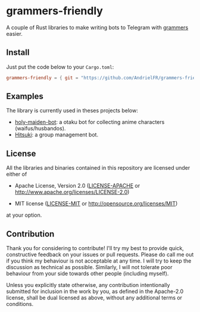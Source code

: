 # grammers-friendly

A couple of Rust libraries to make writing bots to Telegram with [grammers] easier.

## Install

Just put the code below to your `Cargo.toml`:

```toml
grammers-friendly = { git = "https://github.com/AndrielFR/grammers-friendly" }
```

## Examples

The library is currently used in theses projects below:

- [holy-maiden-bot]: a otaku bot for collecting anime characters (waifus/husbandos).
- [Hitsuki]: a group management bot.

## License

All the libraries and binaries contained in this repository are licensed under either of

* Apache License, Version 2.0 ([LICENSE-APACHE] or
  http://www.apache.org/licenses/LICENSE-2.0)

* MIT license ([LICENSE-MIT] or http://opensource.org/licenses/MIT)

at your option.

## Contribution

Thank you for considering to contribute! I'll try my best to provide quick, constructive feedback
on your issues or pull requests. Please do call me out if you think my behaviour is not acceptable
at any time. I will try to keep the discussion as technical as possible. Similarly, I will not
tolerate poor behaviour from your side towards other people (including myself).

Unless you explicitly state otherwise, any contribution intentionally submitted
for inclusion in the work by you, as defined in the Apache-2.0 license, shall be
dual licensed as above, without any additional terms or conditions.

[holy-maiden-bot]: https://github.com/AndrielFR/holy-maiden-bot
[Hitsuki]: https://github.com/HitaloM/Hitsuki

[grammers]: https://github.com/Lonami/grammers
[LICENSE-APACHE]: LICENSE-APACHE
[LICENSE-MIT]: LICENSE-MIT
